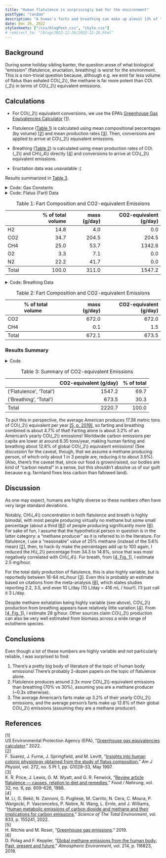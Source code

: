 ```yaml
---
title: "Human flatulence is surprisingly bad for the environment"
postType: "random"
description: "A human's farts and breathing can make up almost 13% of their annual CO2e emissions!"
date: Dec 26, 2022
stylesheets: ["/css/blogPost.css", "style.css"]
# redirect_to: "/blog/2022-12-26/2022-12-26.html"
---
```


<script src="2022-12-26_files/libs/clipboard/clipboard.min.js"></script>
<script src="2022-12-26_files/libs/quarto-html/quarto.js"></script>
<script src="2022-12-26_files/libs/quarto-html/popper.min.js"></script>
<script src="2022-12-26_files/libs/quarto-html/tippy.umd.min.js"></script>
<script src="2022-12-26_files/libs/quarto-html/anchor.min.js"></script>
<link href="2022-12-26_files/libs/quarto-html/tippy.css" rel="stylesheet">
<link href="2022-12-26_files/libs/quarto-html/quarto-syntax-highlighting.css" rel="stylesheet" id="quarto-text-highlighting-styles">
<script src="2022-12-26_files/libs/bootstrap/bootstrap.min.js"></script>
<link href="2022-12-26_files/libs/bootstrap/bootstrap-icons.css" rel="stylesheet">
<link href="2022-12-26_files/libs/bootstrap/bootstrap.min.css" rel="stylesheet" id="quarto-bootstrap" data-mode="light">

  <script src="https://cdn.jsdelivr.net/npm/mathjax@3/es5/tex-chtml-full.js" type="text/javascript"></script>


<!-- <div id="quarto-content" class="page-columns page-rows-contents page-layout-article"> -->

<!-- <main class="content" id="quarto-document-content"> -->

<!-- <header id="title-block-header" class="quarto-title-block default">
<div class="quarto-title">
<h1 class="title">Flatulence is shockingly bad for the environment</h1>
</div>

<div>
  <div class="description">
    CO2-equivalent emissions from human biological processes.
  </div>
</div>


<div class="quarto-title-meta">

    
    <div>
    <div class="quarto-title-meta-heading">Published</div>
    <div class="quarto-title-meta-contents">
      <p class="date">December 26, 2022</p>
    </div>
  </div>
  
    
  </div>
   -->

<!-- </header> -->

<section id="background" class="level2">
<h2 class="anchored" data-anchor-id="background">Background</h2>
<p>During some holiday sibling banter, the question arose of what biological “emission” (flatulence, eructation, breathing) is worst for the environment. This is a non-trivial question because, although e.g.&nbsp;we emit far less volume of flatus than exhaled CO<span class="math inline">\(_2\)</span>, the methane is far more potent than CO<span class="math inline">\(_2\)</span> in terms of CO<span class="math inline">\(_2\)</span> equivalent emissions.</p>
</section>
<section id="calculations" class="level2">
<h2 class="anchored" data-anchor-id="calculations">Calculations</h2>
<ul>
<li><p>For CO<span class="math inline">\(_2\)</span> equivalent conversions, we use the EPA’s <a href="https://www.epa.gov/energy/greenhouse-gas-equivalencies-calculator">Greenhouse Gas Equivalencies Calculator</a> <span class="citation" data-cites="epa_co2e"><a href="#ref-epa_co2e" role="doc-biblioref">[1]</a></span>.</p></li>
<li><p>Flatulence (<a href="#tbl-farts">Table&nbsp;1</a>) is calculated using mean compositional percentages (by volume) <span class="citation" data-cites="fart_concentration"><a href="#ref-fart_concentration" role="doc-biblioref">[2]</a></span> and mean production rates <span class="citation" data-cites="fart_amount"><a href="#ref-fart_amount" role="doc-biblioref">[3]</a></span>. Then, conversions are applied to arrive at CO<span class="math inline">\(_2\)</span> equivalent emissions.</p></li>
<li><p>Breathing (<a href="#tbl-breath">Table&nbsp;2</a>) is calculated using mean production rates of CO<span class="math inline">\(_2\)</span> and CH<span class="math inline">\(_4\)</span> directly <span class="citation" data-cites="breath"><a href="#ref-breath" role="doc-biblioref">[4]</a></span> and conversions to arrive at CO<span class="math inline">\(_2\)</span> equivalent emissions.</p></li>
<li><p>Eructation data was unavailable :(</p></li>
</ul>
<p>Results summarized in <a href="#tbl-summary">Table&nbsp;3</a>.</p>
<section id="input-gas-constants" class="level5">
<div id="gas-constants" class="cell" data-execution_count="1">
<details>
<summary>Code: Gas Constants</summary>
<div class="sourceCode cell-code" id="cb1"><pre class="sourceCode python code-with-copy"><code class="sourceCode python"><span id="cb1-1"><a href="#cb1-1" aria-hidden="true" tabindex="-1"></a><span class="im">from</span> IPython.display <span class="im">import</span> Markdown</span>
<span id="cb1-2"><a href="#cb1-2" aria-hidden="true" tabindex="-1"></a><span class="im">import</span> pandas <span class="im">as</span> pd</span>
<span id="cb1-3"><a href="#cb1-3" aria-hidden="true" tabindex="-1"></a></span>
<span id="cb1-4"><a href="#cb1-4" aria-hidden="true" tabindex="-1"></a><span class="co"># Gas Constants</span></span>
<span id="cb1-5"><a href="#cb1-5" aria-hidden="true" tabindex="-1"></a>CO2_equivalent <span class="op">=</span> {</span>
<span id="cb1-6"><a href="#cb1-6" aria-hidden="true" tabindex="-1"></a>    <span class="st">'H2'</span>: <span class="dv">0</span>,</span>
<span id="cb1-7"><a href="#cb1-7" aria-hidden="true" tabindex="-1"></a>    <span class="st">'CO2'</span>: <span class="dv">1</span>,</span>
<span id="cb1-8"><a href="#cb1-8" aria-hidden="true" tabindex="-1"></a>    <span class="st">'CH4'</span>: <span class="dv">25</span>,</span>
<span id="cb1-9"><a href="#cb1-9" aria-hidden="true" tabindex="-1"></a>    <span class="st">'O2'</span>: <span class="dv">0</span>,</span>
<span id="cb1-10"><a href="#cb1-10" aria-hidden="true" tabindex="-1"></a>    <span class="st">'N2'</span>: <span class="dv">0</span>,</span>
<span id="cb1-11"><a href="#cb1-11" aria-hidden="true" tabindex="-1"></a>    } <span class="co"># https://www.epa.gov/energy/greenhouse-gas-equivalencies-calculator</span></span>
<span id="cb1-12"><a href="#cb1-12" aria-hidden="true" tabindex="-1"></a>L_PER_MOLE <span class="op">=</span> <span class="fl">22.4</span>  <span class="co"># common knowledge</span></span>
<span id="cb1-13"><a href="#cb1-13" aria-hidden="true" tabindex="-1"></a>DENSITY_G_PER_L <span class="op">=</span> {</span>
<span id="cb1-14"><a href="#cb1-14" aria-hidden="true" tabindex="-1"></a>    <span class="st">'H2'</span>:  <span class="fl">2.016</span> <span class="op">/</span> L_PER_MOLE,</span>
<span id="cb1-15"><a href="#cb1-15" aria-hidden="true" tabindex="-1"></a>    <span class="st">'CO2'</span>: <span class="fl">44.01</span> <span class="op">/</span> L_PER_MOLE,</span>
<span id="cb1-16"><a href="#cb1-16" aria-hidden="true" tabindex="-1"></a>    <span class="st">'CH4'</span>: <span class="fl">16.04</span> <span class="op">/</span> L_PER_MOLE,</span>
<span id="cb1-17"><a href="#cb1-17" aria-hidden="true" tabindex="-1"></a>    <span class="st">'O2'</span>:  <span class="fl">16.00</span> <span class="op">/</span> L_PER_MOLE,</span>
<span id="cb1-18"><a href="#cb1-18" aria-hidden="true" tabindex="-1"></a>    <span class="st">'N2'</span>:  <span class="fl">14.01</span> <span class="op">/</span> L_PER_MOLE,</span>
<span id="cb1-19"><a href="#cb1-19" aria-hidden="true" tabindex="-1"></a>    }  <span class="co"># periodic table</span></span></code><button title="Copy to Clipboard" class="code-copy-button"><i class="bi"></i></button></pre></div>
</details>
</div>
</section>
<section id="input-flatus-fart-data" class="level5">
<div class="cell" data-execution_count="2">
<details>
<summary>Code: Flatus (Fart) Data</summary>
<div class="sourceCode cell-code" id="cb2"><pre class="sourceCode python code-with-copy"><code class="sourceCode python"><span id="cb2-1"><a href="#cb2-1" aria-hidden="true" tabindex="-1"></a>farts_pct <span class="op">=</span> {<span class="st">'H2'</span>: <span class="fl">14.8</span>,</span>
<span id="cb2-2"><a href="#cb2-2" aria-hidden="true" tabindex="-1"></a>        <span class="st">'CO2'</span>: <span class="fl">34.7</span>,</span>
<span id="cb2-3"><a href="#cb2-3" aria-hidden="true" tabindex="-1"></a>        <span class="st">'CH4'</span>: <span class="fl">25.0</span>, <span class="co"># see note in discussion</span></span>
<span id="cb2-4"><a href="#cb2-4" aria-hidden="true" tabindex="-1"></a>        <span class="st">'O2'</span>: <span class="fl">3.3</span>,</span>
<span id="cb2-5"><a href="#cb2-5" aria-hidden="true" tabindex="-1"></a>        <span class="st">'N2'</span>: <span class="fl">22.2</span>,</span>
<span id="cb2-6"><a href="#cb2-6" aria-hidden="true" tabindex="-1"></a>        } <span class="co"># doi.org/10.1152/ajpgi.1997.272.5.G1028</span></span>
<span id="cb2-7"><a href="#cb2-7" aria-hidden="true" tabindex="-1"></a>gases <span class="op">=</span> <span class="bu">list</span>(farts_pct.keys())</span>
<span id="cb2-8"><a href="#cb2-8" aria-hidden="true" tabindex="-1"></a>farts_volume_L_per_day <span class="op">=</span> <span class="dv">3</span> <span class="co"># See discussion</span></span>
<span id="cb2-9"><a href="#cb2-9" aria-hidden="true" tabindex="-1"></a>farts_mass_g_per_day <span class="op">=</span> {gas: DENSITY_G_PER_L[gas] <span class="op">*</span> farts_volume_L_per_day <span class="op">*</span> farts_pct[gas] <span class="cf">for</span> gas <span class="kw">in</span> gases}</span>
<span id="cb2-10"><a href="#cb2-10" aria-hidden="true" tabindex="-1"></a>farts_CO2e_g_per_day <span class="op">=</span> {gas: farts_mass_g_per_day[gas] <span class="op">*</span> CO2_equivalent[gas] <span class="cf">for</span> gas <span class="kw">in</span> gases}</span>
<span id="cb2-11"><a href="#cb2-11" aria-hidden="true" tabindex="-1"></a>farts <span class="op">=</span> pd.DataFrame(</span>
<span id="cb2-12"><a href="#cb2-12" aria-hidden="true" tabindex="-1"></a>    data<span class="op">=</span>[farts_pct, farts_mass_g_per_day, farts_CO2e_g_per_day], </span>
<span id="cb2-13"><a href="#cb2-13" aria-hidden="true" tabindex="-1"></a>    index<span class="op">=</span>[<span class="st">'</span><span class="sc">% o</span><span class="st">f total volume'</span>, <span class="st">'mass (g/day)'</span>, <span class="st">'CO2-equivalent (g/day)'</span>]</span>
<span id="cb2-14"><a href="#cb2-14" aria-hidden="true" tabindex="-1"></a>).T</span>
<span id="cb2-15"><a href="#cb2-15" aria-hidden="true" tabindex="-1"></a>farts.loc[<span class="st">"Total"</span>] <span class="op">=</span> farts.<span class="bu">sum</span>()</span>
<span id="cb2-16"><a href="#cb2-16" aria-hidden="true" tabindex="-1"></a></span>
<span id="cb2-17"><a href="#cb2-17" aria-hidden="true" tabindex="-1"></a>Markdown(farts.to_markdown(floatfmt<span class="op">=</span><span class="st">".1f"</span>))</span></code><button title="Copy to Clipboard" class="code-copy-button"><i class="bi"></i></button></pre></div>
</details>
<div class="cell-output cell-output-display" data-execution_count="2">
<div id="tbl-farts" class="anchored">
<table class="table table-sm table-striped">
<caption>Table&nbsp;1: Fart Composition and CO2-equivalent Emissions</caption>
<colgroup>
<col style="width: 10%">
<col style="width: 30%">
<col style="width: 22%">
<col style="width: 37%">
</colgroup>
<thead>
<tr class="header">
<th style="text-align: left;"></th>
<th style="text-align: right;">% of total volume</th>
<th style="text-align: right;">mass (g/day)</th>
<th style="text-align: right;">CO2-equivalent (g/day)</th>
</tr>
</thead>
<tbody>
<tr class="odd">
<td style="text-align: left;">H2</td>
<td style="text-align: right;">14.8</td>
<td style="text-align: right;">4.0</td>
<td style="text-align: right;">0.0</td>
</tr>
<tr class="even">
<td style="text-align: left;">CO2</td>
<td style="text-align: right;">34.7</td>
<td style="text-align: right;">204.5</td>
<td style="text-align: right;">204.5</td>
</tr>
<tr class="odd">
<td style="text-align: left;">CH4</td>
<td style="text-align: right;">25.0</td>
<td style="text-align: right;">53.7</td>
<td style="text-align: right;">1342.6</td>
</tr>
<tr class="even">
<td style="text-align: left;">O2</td>
<td style="text-align: right;">3.3</td>
<td style="text-align: right;">7.1</td>
<td style="text-align: right;">0.0</td>
</tr>
<tr class="odd">
<td style="text-align: left;">N2</td>
<td style="text-align: right;">22.2</td>
<td style="text-align: right;">41.7</td>
<td style="text-align: right;">0.0</td>
</tr>
<tr class="even" style="border-top: 1.1px solid black;">
<td style="text-align: left;">Total</td>
<td style="text-align: right;">100.0</td>
<td style="text-align: right;">311.0</td>
<td style="text-align: right;">1547.2</td>
</tr>
</tbody>
</table>
</div>
</div>
</div>
</section>
<section id="input-breathing-data" class="level5">
<div class="cell" data-execution_count="3">
<details>
<summary>Code: Breathing Data</summary>
<div class="sourceCode cell-code" id="cb3"><pre class="sourceCode python code-with-copy"><code class="sourceCode python"><span id="cb3-1"><a href="#cb3-1" aria-hidden="true" tabindex="-1"></a><span class="co"># Farts</span></span>
<span id="cb3-2"><a href="#cb3-2" aria-hidden="true" tabindex="-1"></a>breath_pct <span class="op">=</span> {<span class="st">'CO2'</span>: <span class="st">''</span>, <span class="st">'CH4'</span>: <span class="st">''</span>} <span class="co"># Not used, but keeping for consistency</span></span>
<span id="cb3-3"><a href="#cb3-3" aria-hidden="true" tabindex="-1"></a>breath_g_per_day <span class="op">=</span> {</span>
<span id="cb3-4"><a href="#cb3-4" aria-hidden="true" tabindex="-1"></a>    <span class="st">'CO2'</span>: <span class="dv">28</span> <span class="op">*</span> <span class="dv">24</span>,</span>
<span id="cb3-5"><a href="#cb3-5" aria-hidden="true" tabindex="-1"></a>    <span class="st">'CH4'</span>: <span class="fl">2.5e-3</span> <span class="op">*</span> <span class="dv">24</span>} <span class="co"># doi.org/10.1016/j.scitotenv.2022.155241</span></span>
<span id="cb3-6"><a href="#cb3-6" aria-hidden="true" tabindex="-1"></a>gases <span class="op">=</span> <span class="bu">list</span>(breath_g_per_day.keys())</span>
<span id="cb3-7"><a href="#cb3-7" aria-hidden="true" tabindex="-1"></a>breath_CO2e_g_per_day <span class="op">=</span> {gas: breath_g_per_day[gas] <span class="op">*</span> CO2_equivalent[gas] <span class="cf">for</span> gas <span class="kw">in</span> gases}</span>
<span id="cb3-8"><a href="#cb3-8" aria-hidden="true" tabindex="-1"></a>breath <span class="op">=</span> pd.DataFrame(</span>
<span id="cb3-9"><a href="#cb3-9" aria-hidden="true" tabindex="-1"></a>    data<span class="op">=</span>[breath_pct, breath_g_per_day, breath_CO2e_g_per_day], </span>
<span id="cb3-10"><a href="#cb3-10" aria-hidden="true" tabindex="-1"></a>    index<span class="op">=</span>[<span class="st">'</span><span class="sc">% o</span><span class="st">f total volume'</span>, <span class="st">'mass (g/day)'</span>, <span class="st">'CO2-equivalent (g/day)'</span>]</span>
<span id="cb3-11"><a href="#cb3-11" aria-hidden="true" tabindex="-1"></a>).T</span>
<span id="cb3-12"><a href="#cb3-12" aria-hidden="true" tabindex="-1"></a>breath.loc[<span class="st">"Total"</span>] <span class="op">=</span> breath.<span class="bu">sum</span>()</span>
<span id="cb3-13"><a href="#cb3-13" aria-hidden="true" tabindex="-1"></a></span>
<span id="cb3-14"><a href="#cb3-14" aria-hidden="true" tabindex="-1"></a>Markdown(breath.to_markdown(floatfmt<span class="op">=</span><span class="st">'.1f'</span>))</span></code><button title="Copy to Clipboard" class="code-copy-button"><i class="bi"></i></button></pre></div>
</details>
<div class="cell-output cell-output-display" data-execution_count="3">
<div id="tbl-breath" class="anchored">
<table class="table table-sm table-striped">
<caption>Table&nbsp;2: Fart Composition and CO2-equivalent Emissions</caption>
<colgroup>
<col style="width: 10%">
<col style="width: 30%">
<col style="width: 22%">
<col style="width: 37%">
</colgroup>
<thead>
<tr class="header">
<th style="text-align: left;"></th>
<th style="text-align: left;">% of total volume</th>
<th style="text-align: right;">mass (g/day)</th>
<th style="text-align: right;">CO2-equivalent (g/day)</th>
</tr>
</thead>
<tbody>
<tr class="odd">
<td style="text-align: left;">CO2</td>
<td style="text-align: left;"></td>
<td style="text-align: right;">672.0</td>
<td style="text-align: right;">672.0</td>
</tr>
<tr class="even">
<td style="text-align: left;">CH4</td>
<td style="text-align: left;"></td>
<td style="text-align: right;">0.1</td>
<td style="text-align: right;">1.5</td>
</tr>
<tr class="odd" style="border-top: 1.1px solid black;">
<td style="text-align: left;">Total</td>
<td style="text-align: left;"></td>
<td style="text-align: right;">672.1</td>
<td style="text-align: right;">673.5</td>
</tr>
</tbody>
</table>
</div>
</div>
</div>
</section>
<section id="input-eructation-burp-data" class="level5">
<!-- <p>Input Eructation (Burp) Data: Data unavailable :(</p> -->
</section>
</section>
<section id="results-summary" class="level2">
<h3 class="anchored" data-anchor-id="results-summary">Results Summary</h3>
<div class="cell" data-execution_count="4">
<details>
<summary>Code</summary>
<div class="sourceCode cell-code" id="cb4"><pre class="sourceCode python code-with-copy"><code class="sourceCode python"><span id="cb4-1"><a href="#cb4-1" aria-hidden="true" tabindex="-1"></a>df <span class="op">=</span> pd.concat((farts, breath), axis<span class="op">=</span><span class="dv">0</span>, keys<span class="op">=</span>[<span class="st">'Flatulence'</span>, <span class="st">'Breathing'</span>])</span>
<span id="cb4-2"><a href="#cb4-2" aria-hidden="true" tabindex="-1"></a><span class="co"># df.plot.pie(y='CO2-equivalent (g/day)', figsize=(6, 6), autopct='%1.1f%%', title='CO2-equivalent Emissions')</span></span>
<span id="cb4-3"><a href="#cb4-3" aria-hidden="true" tabindex="-1"></a>df2 <span class="op">=</span> df[df.index.get_level_values(<span class="dv">1</span>) <span class="op">==</span> <span class="st">'Total'</span>].iloc[:, [<span class="dv">2</span>]]</span>
<span id="cb4-4"><a href="#cb4-4" aria-hidden="true" tabindex="-1"></a>df2[<span class="st">'</span><span class="sc">% o</span><span class="st">f total'</span>] <span class="op">=</span> df2[<span class="st">'CO2-equivalent (g/day)'</span>] <span class="op">/</span> df2[<span class="st">'CO2-equivalent (g/day)'</span>].<span class="bu">sum</span>() <span class="op">*</span> <span class="dv">100</span></span>
<span id="cb4-5"><a href="#cb4-5" aria-hidden="true" tabindex="-1"></a>df2.loc[<span class="st">"Total"</span>] <span class="op">=</span> df2.<span class="bu">sum</span>()</span>
<span id="cb4-6"><a href="#cb4-6" aria-hidden="true" tabindex="-1"></a>Markdown(df2.to_markdown(floatfmt<span class="op">=</span><span class="st">'.1f'</span>))</span></code><button title="Copy to Clipboard" class="code-copy-button"><i class="bi"></i></button></pre></div>
</details>
<div class="cell-output cell-output-display" data-execution_count="4">
<div id="tbl-summary" class="anchored">
<table class="table table-sm table-striped">
<caption>Table&nbsp;3: Summary of CO2-equivalent Emissions</caption>
<thead>
<tr class="header">
<th style="text-align: left;"></th>
<th style="text-align: right;">CO2-equivalent (g/day)</th>
<th style="text-align: right;">% of total</th>
</tr>
</thead>
<tbody>
<tr class="odd">
<td style="text-align: left;">(‘Flatulence’, ‘Total’)</td>
<td style="text-align: right;">1547.2</td>
<td style="text-align: right;">69.7</td>
</tr>
<tr class="even">
<td style="text-align: left;">(‘Breathing’, ‘Total’)</td>
<td style="text-align: right;">673.5</td>
<td style="text-align: right;">30.3</td>
</tr>
<tr class="odd" style="border-top: 1.1px solid black;">
<td style="text-align: left;">Total</td>
<td style="text-align: right;">2220.7</td>
<td style="text-align: right;">100.0</td>
</tr>
</tbody>
</table>
</div>
</div>
</div>
<p>To put this in perspective, the average American produces 17.38 metric tons of CO<span class="math inline">\(_2\)</span> equivalent per year <span class="citation" data-cites="co2_emissions"><a href="#ref-co2_emissions" role="doc-biblioref">[5, p. 2019]</a></span>, so farting and breathing combined is about 4.7% of that! Farting alone is about 3.2% of an American’s yearly CO<span class="math inline">\(_2\)</span> emissions! Worldwide carbon emissions per capita are lower at around 6.35 tons/year, making human farting and breathing about 12.8% of global CO<span class="math inline">\(_2\)</span> equivalent emissions! (See discussion for the caveat, though, that we assume a methane producing person, of which only about 1 in 3 people are, reducing it to about 3.9%). (Also, there’s the caveat that, since our food is grown/raised, our bodies are kind of “carbon neutral” in a sense, but this shouldn’t absolve us of our guilt because e.g.&nbsp;farmland fixes less carbon than fallowed land).</p>
</section>
<section id="discussion" class="level2">
<h2 class="anchored" data-anchor-id="discussion">Discussion</h2>
<p>As one may expect, humans are highly diverse so these numbers often have very large standard deviations.</p>
<p>Notably, CH<span class="math inline">\(_4\)</span> concentration in both flatulence and breath is highly bimodal, with most people producing virtually no methane but some small percentage (about a third <span class="citation" data-cites="ch4"><a href="#ref-ch4" role="doc-biblioref">[6]</a></span>) of people producing significantly more <span class="citation" data-cites="fart_concentration"><a href="#ref-ch4" role="doc-biblioref">[6]</a></span>. For sake of fun, I assume that the hypothetical person in question is in the latter category: a “methane producer” as it is referred to in the literature. For flatulence, I use a “reasonable” value of 25% methane (instead of the 5.6% mean) <span class="citation" data-cites="fart_concentration"><a href="#ref-fart_concentration" role="doc-biblioref">[2]</a></span>, then, to hack-ily make the percentages add up to 100 again, I reduced the H<span class="math inline">\(_2\)</span> percentage from 34.3 to 14.8%, since that was most negatively correlated with CH<span class="math inline">\(_4\)</span>. For breath, from <span class="citation" data-cites="breath"><a href="#ref-breath" role="doc-biblioref">[4, Fig. 1]</a></span>, I estimate 2.5 mg/hour.</p>
<p>For the total daily production of flatulence, this is also highly variable, but is reportedly between 16-64 mL/hour <span class="citation" data-cites="fart_amount"><a href="#ref-fart_amount" role="doc-biblioref">[3]</a></span>. Even this is probably an estimate based on citations from the meta-analysis <span class="citation" data-cites="ch4"><a href="#ref-ch4" role="doc-biblioref">[6]</a></span>, which states studies reporting 2.2, 3.5, and even 10 L/day (10 L/day = 416 mL / hour!). I’ll just call it 3 L/day.</p>
<p>Despite methane exhalation being highly variable (see above), CO<span class="math inline">\(_2\)</span> production from breathing appears have relatively little variation <span class="citation" data-cites="breath"><a href="#ref-breath" role="doc-biblioref">[4]</a></span>. From <span class="citation" data-cites="breath"><a href="#ref-breath" role="doc-biblioref">[4, Fig. 1]</a></span>, I estimate 28 g/hour. Other sources claim CO<span class="math inline">\(_2\)</span> production can also be very well estimated from biomass across a wide range of ectotherm species.</p>
</section>
<section id="conclusions" class="level2">
<h2 class="anchored" data-anchor-id="conclusions">Conclusions</h2>
<p>Even though a lot of these numbers are highly variable and not particularly reliable, I was surprised to find:</p>
<ol type="1">
<li>There’s a pretty big body of literature of the topic of human body emissions! There’s probably 2-dozen papers on the topic of flatulence alone.</li>
<li>Flatulence produces around 2.3x <em>more</em> CO<span class="math inline">\(_2\)</span>-equivalent emissions than breathing (70% vs 30%), assuming you are a methane producer (~0.3x otherwise).</li>
<li>The average American’s farts make up 3.2% of their yearly CO<span class="math inline">\(_2\)</span> emissions, and the average person’s farts make up 12.8% of their global CO<span class="math inline">\(_2\)</span> emissions (assuming they are a methane producer).</li>
</ol>

</section>

<div id="quarto-appendix" class="default"><section class="quarto-appendix-contents" role="doc-bibliography"><h2 class="anchored quarto-appendix-heading">References</h2><div id="refs" class="references csl-bib-body" role="doc-bibliography">
<div id="ref-epa_co2e" class="csl-entry" role="doc-biblioentry">
<div class="csl-left-margin">[1] </div><div class="csl-right-inline">US Environmental Protection Agency (EPA), <span>“<a href="\url{https://www.epa.gov/energy/greenhouse-gas-equivalencies-calculator}">Greenhouse gas equivalencies calculator</a>.”</span> 2022.</div>
</div>
<div id="ref-fart_concentration" class="csl-entry" role="doc-biblioentry">
<div class="csl-left-margin">[2] </div><div class="csl-right-inline">F. Suarez, J. Furne, J. Springfield, and M. Levitt, <span>“<a href="https://doi.org/10.1152/ajpgi.1997.272.5.G1028">Insights into human colonic physiology obtained from the study of flatus composition.</a>”</span> <em>Am J Physiol</em>, vol. 272, no. 5 Pt 1, pp. G1028–33, May 1997.</div>
</div>
<div id="ref-fart_amount" class="csl-entry" role="doc-biblioentry">
<div class="csl-left-margin">[3] </div><div class="csl-right-inline">K. R. Price, J. Lewis, G. M. Wyatt, and G. R. Fenwick, <span>“<a href="https://doi.org/10.1002/food.19880320626">Review article flatulence — causes, relation to diet and remedies</a>,”</span> <em>Food / Nahrung</em>, vol. 32, no. 6, pp. 609–626, 1988.</div>
</div>
<div id="ref-breath" class="csl-entry" role="doc-biblioentry">
<div class="csl-left-margin">[4] </div><div class="csl-right-inline">M. Li, G. Bekö, N. Zannoni, G. Pugliese, M. Carrito, N. Cera, C. Moura, P. Wargocki, P. Vasconcelos, P. Nobre, N. Wang, L. Ernle, and J. Williams, <span>“<a href="https://doi.org/10.1016/j.scitotenv.2022.155241">Human metabolic emissions of carbon dioxide and methane and their implications for carbon emissions</a>,”</span> <em>Science of The Total Environment</em>, vol. 833, p. 155241, 2022.</div>
</div>
<div id="ref-co2_emissions" class="csl-entry" role="doc-biblioentry">
<div class="csl-left-margin">[5] </div><div class="csl-right-inline">H. Ritchie and M. Roser, <span>“<a href="https://ourworldindata.org/greenhouse-gas-emissions">Greenhouse gas emissions</a>.”</span> 2019.</div>
</div>
<div id="ref-ch4" class="csl-entry" role="doc-biblioentry">
<div class="csl-left-margin">[6] </div><div class="csl-right-inline">D. Polag and F. Keppler, <span>“<a href="https://doi.org/10.1016/j.atmosenv.2019.116823">Global methane emissions from the human body: Past, present and future</a>,”</span> <em>Atmospheric Environment</em>, vol. 214, p. 116823, 2019.</div>
</div>
</div></section>
<!-- </div></main> -->
<!-- /main column -->
<script id="quarto-html-after-body" type="application/javascript">
window.document.addEventListener("DOMContentLoaded", function (event) {
  const toggleBodyColorMode = (bsSheetEl) => {
    const mode = bsSheetEl.getAttribute("data-mode");
    const bodyEl = window.document.querySelector("body");
    if (mode === "dark") {
      bodyEl.classList.add("quarto-dark");
      bodyEl.classList.remove("quarto-light");
    } else {
      bodyEl.classList.add("quarto-light");
      bodyEl.classList.remove("quarto-dark");
    }
  }
  const toggleBodyColorPrimary = () => {
    const bsSheetEl = window.document.querySelector("link#quarto-bootstrap");
    if (bsSheetEl) {
      toggleBodyColorMode(bsSheetEl);
    }
  }
  toggleBodyColorPrimary();  
  const icon = "";
  const anchorJS = new window.AnchorJS();
  anchorJS.options = {
    placement: 'right',
    icon: icon
  };
  anchorJS.add('.anchored');
  const clipboard = new window.ClipboardJS('.code-copy-button', {
    target: function(trigger) {
      return trigger.previousElementSibling;
    }
  });
  clipboard.on('success', function(e) {
    // button target
    const button = e.trigger;
    // don't keep focus
    button.blur();
    // flash "checked"
    button.classList.add('code-copy-button-checked');
    var currentTitle = button.getAttribute("title");
    button.setAttribute("title", "Copied!");
    let tooltip;
    if (window.bootstrap) {
      button.setAttribute("data-bs-toggle", "tooltip");
      button.setAttribute("data-bs-placement", "left");
      button.setAttribute("data-bs-title", "Copied!");
      tooltip = new bootstrap.Tooltip(button, 
        { trigger: "manual", 
          customClass: "code-copy-button-tooltip",
          offset: [0, -8]});
      tooltip.show();    
    }
    setTimeout(function() {
      if (tooltip) {
        tooltip.hide();
        button.removeAttribute("data-bs-title");
        button.removeAttribute("data-bs-toggle");
        button.removeAttribute("data-bs-placement");
      }
      button.setAttribute("title", currentTitle);
      button.classList.remove('code-copy-button-checked');
    }, 1000);
    // clear code selection
    e.clearSelection();
  });
  function tippyHover(el, contentFn) {
    const config = {
      allowHTML: true,
      content: contentFn,
      maxWidth: 500,
      delay: 100,
      arrow: false,
      appendTo: function(el) {
          return el.parentElement;
      },
      interactive: true,
      interactiveBorder: 10,
      theme: 'quarto',
      placement: 'bottom-start'
    };
    window.tippy(el, config); 
  }
  const noterefs = window.document.querySelectorAll('a[role="doc-noteref"]');
  for (var i=0; i<noterefs.length; i++) {
    const ref = noterefs[i];
    tippyHover(ref, function() {
      // use id or data attribute instead here
      let href = ref.getAttribute('data-footnote-href') || ref.getAttribute('href');
      try { href = new URL(href).hash; } catch {}
      const id = href.replace(/^#\/?/, "");
      const note = window.document.getElementById(id);
      return note.innerHTML;
    });
  }
  const findCites = (el) => {
    const parentEl = el.parentElement;
    if (parentEl) {
      const cites = parentEl.dataset.cites;
      if (cites) {
        return {
          el,
          cites: cites.split(' ')
        };
      } else {
        return findCites(el.parentElement)
      }
    } else {
      return undefined;
    }
  };
  var bibliorefs = window.document.querySelectorAll('a[role="doc-biblioref"]');
  for (var i=0; i<bibliorefs.length; i++) {
    const ref = bibliorefs[i];
    const citeInfo = findCites(ref);
    if (citeInfo) {
      tippyHover(citeInfo.el, function() {
        var popup = window.document.createElement('div');
        citeInfo.cites.forEach(function(cite) {
          var citeDiv = window.document.createElement('div');
          citeDiv.classList.add('hanging-indent');
          citeDiv.classList.add('csl-entry');
          var biblioDiv = window.document.getElementById('ref-' + cite);
          if (biblioDiv) {
            citeDiv.innerHTML = biblioDiv.innerHTML;
          }
          popup.appendChild(citeDiv);
        });
        return popup.innerHTML;
      });
    }
  }
});
</script>
<!-- </div> -->